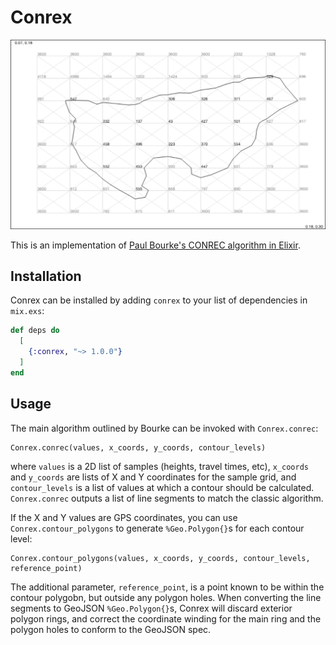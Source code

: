 # Conrex

![Example output visualization](https://github.com/NAISorg/conrex/raw/master/priv/static/screenshot.png)

This is an implementation of [Paul Bourke's CONREC algorithm in Elixir](http://paulbourke.net/papers/conrec/).

## Installation

Conrex can be installed by adding `conrex` to your list of dependencies in
`mix.exs`:

```elixir
def deps do
  [
    {:conrex, "~> 1.0.0"}
  ]
end
```

## Usage

The main algorithm outlined by Bourke can be invoked with `Conrex.conrec`:

```
Conrex.conrec(values, x_coords, y_coords, contour_levels)
```

where `values` is a 2D list of samples (heights, travel times, etc), `x_coords`
and `y_coords` are lists of X and Y coordinates for the sample grid, and
`contour_levels` is a list of values at which a contour should be calculated.
`Conrex.conrec` outputs a list of line segments to match the classic algorithm.

If the X and Y values are GPS coordinates, you can use `Conrex.contour_polygons`
to generate `%Geo.Polygon{}`s for each contour level:

```
Conrex.contour_polygons(values, x_coords, y_coords, contour_levels, reference_point)
```

The additional parameter, `reference_point`, is a point known to be within the
contour polygobn, but outside any polygon holes. When converting the line
segments to GeoJSON `%Geo.Polygon{}`s, Conrex will discard exterior polygon
rings, and correct the coordinate winding for the main ring and the polygon
holes to conform to the GeoJSON spec.
